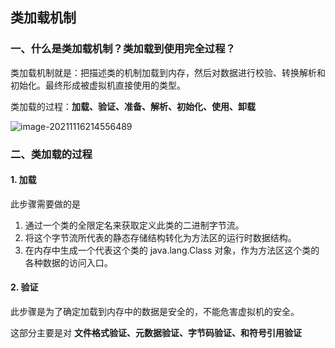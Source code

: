 ## 类加载机制

### 一、什么是类加载机制？类加载到使用完全过程？

类加载机制就是：把描述类的机制加载到内存，然后对数据进行校验、转换解析和初始化。最终形成被虚拟机直接使用的类型。

类加载的过程：**加载、验证、准备、解析、初始化、使用、卸载**

![image-20211116214556489](https://gitee.com/dlutlgy/window_typora/raw/master/images/image-20211116214556489.png)

### 二、类加载的过程

#### 1. 加载

此步骤需要做的是

1. 通过一个类的全限定名来获取定义此类的二进制字节流。 
2. 将这个字节流所代表的静态存储结构转化为方法区的运行时数据结构。 
3. 在内存中生成一个代表这个类的 java.lang.Class 对象，作为方法区这个类的各种数据的访问入口。

#### 2. 验证

此步骤是为了确定加载到内存中的数据是安全的，不能危害虚拟机的安全。

这部分主要是对 **文件格式验证、元数据验证、字节码验证、和符号引用验证** 